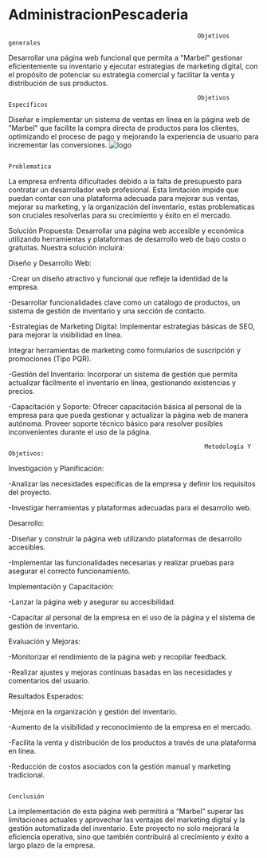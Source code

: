# AdministracionPescaderia
                                                         Objetivos generales 
                                                                      
Desarrollar una página web funcional que permita a "Marbel" gestionar eficientemente su inventario y ejecutar estrategias de marketing digital, con el propósito de potenciar su estrategia comercial y facilitar la venta y distribución de sus productos. 

                                                         Objetivos Específicos
                                                                      
Diseñar e implementar un sistema de ventas en línea en la página web de "Marbel" que facilite la compra directa de productos para los clientes, optimizando el proceso de pago y mejorando la experiencia de usuario para incrementar las conversiones.
![logo](https://github.com/user-attachments/assets/6bbca3cb-84f5-4f3e-ae1b-a69e6c224d32)

                                                                   Problematica 

La empresa enfrenta dificultades debido a la falta de presupuesto para contratar un desarrollador web profesional. Esta limitación impide que puedan contar con una plataforma adecuada para mejorar sus ventas, mejorar su marketing, y la organización del inventario, estas problematicas son cruciales resolverlas para su crecimiento y éxito en el mercado. 

Solución Propuesta: Desarrollar una página web accesible y económica utilizando herramientas y plataformas de desarrollo web de bajo costo o gratuitas. Nuestra solución incluirá: 

Diseño y Desarrollo Web: 

-Crear un diseño atractivo y funcional que refleje la identidad de la empresa. 

-Desarrollar funcionalidades clave como un catálogo de productos, un sistema de gestión de inventario y una sección de contacto. 

-Estrategias de Marketing Digital: Implementar estrategias básicas de SEO, para mejorar la visibilidad en línea. 

Integrar herramientas de marketing como formularios de suscripción y promociones (Tipo PQR). 

 

-Gestión del Inventario: Incorporar un sistema de gestión que permita actualizar fácilmente el inventario en línea, gestionando existencias y precios. 

-Capacitación y Soporte: Ofrecer capacitación básica al personal de la empresa para que pueda gestionar y actualizar la página web de manera autónoma. 
Proveer soporte técnico básico para resolver posibles inconvenientes durante el uso de la página. 

                                                           Metodología Y Objetivos: 

Investigación y Planificación: 

-Analizar las necesidades específicas de la empresa y definir los requisitos del proyecto. 

-Investigar herramientas y plataformas adecuadas para el desarrollo web. 

Desarrollo: 

-Diseñar y construir la página web utilizando plataformas de desarrollo accesibles. 

-Implementar las funcionalidades necesarias y realizar pruebas para asegurar el correcto funcionamiento. 

Implementación y Capacitación: 

-Lanzar la página web y asegurar su accesibilidad. 

-Capacitar al personal de la empresa en el uso de la página y el sistema de gestión de inventario. 

Evaluación y Mejoras: 

-Monitorizar el rendimiento de la página web y recopilar feedback. 

-Realizar ajustes y mejoras continuas basadas en las necesidades y comentarios del usuario. 

Resultados Esperados: 

-Mejora en la organización y gestión del inventario. 

-Aumento de la visibilidad y reconocimiento de la empresa en el mercado. 

-Facilita la venta y distribución de los productos a través de una plataforma en línea. 

-Reducción de costos asociados con la gestión manual y marketing tradicional. 

                                                                    Conclusión 

La implementación de esta página web permitirá a “Marbel” superar las limitaciones actuales y aprovechar las ventajas del marketing digital y la gestión automatizada del inventario. Este proyecto no solo mejorará la eficiencia operativa, sino que también contribuirá al crecimiento y éxito a largo plazo de la empresa. 
